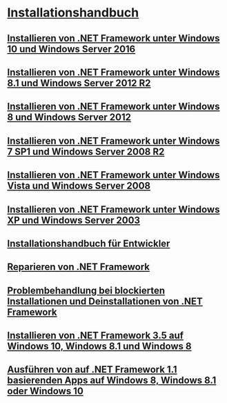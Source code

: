 # [Installationshandbuch](index.md)
## [Installieren von .NET Framework unter Windows 10 und Windows Server 2016](on-windows-10.md)
## [Installieren von .NET Framework unter Windows 8.1 und Windows Server 2012 R2](on-windows-8-1.md)
## [Installieren von .NET Framework unter Windows 8 und Windows Server 2012](on-windows-8.md)
## [Installieren von .NET Framework unter Windows 7 SP1 und Windows Server 2008 R2](on-windows-7.md)
## [Installieren von .NET Framework unter Windows Vista und Windows Server 2008](on-windows-vista.md)
## [Installieren von .NET Framework unter Windows XP und Windows Server 2003](on-windows-xp.md)
## [Installationshandbuch für Entwickler](guide-for-developers.md)
## [Reparieren von .NET Framework](repair.md)
## [Problembehandlung bei blockierten Installationen und Deinstallationen von .NET Framework](troubleshoot-blocked-installations-and-uninstallations.md)
## [Installieren von .NET Framework 3.5 auf Windows 10, Windows 8.1 und Windows 8](dotnet-35-windows-10.md)
## [Ausführen von auf .NET Framework 1.1 basierenden Apps auf Windows 8, Windows 8.1 oder Windows 10](run-net-framework-1-1-apps.md)
